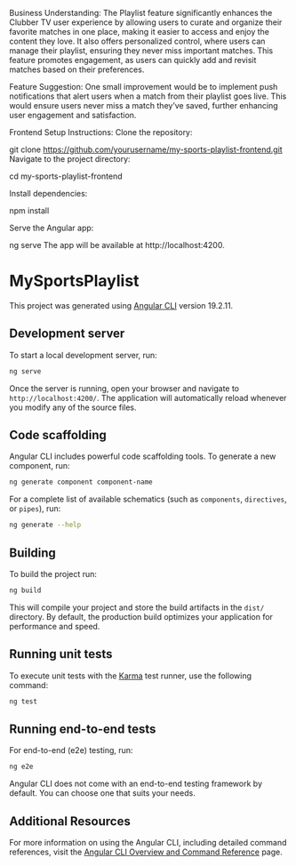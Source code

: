 Business Understanding:
The Playlist feature significantly enhances the Clubber TV user experience by allowing users to curate and organize their favorite matches in one place, making it easier to access and enjoy the content they love. It also offers personalized control, where users can manage their playlist, ensuring they never miss important matches. This feature promotes engagement, as users can quickly add and revisit matches based on their preferences.

Feature Suggestion:
One small improvement would be to implement push notifications that alert users when a match from their playlist goes live. This would ensure users never miss a match they’ve saved, further enhancing user engagement and satisfaction.

Frontend Setup Instructions:
Clone the repository:

git clone https://github.com/yourusername/my-sports-playlist-frontend.git
Navigate to the project directory:

cd my-sports-playlist-frontend

Install dependencies:

npm install

Serve the Angular app:

ng serve
The app will be available at http://localhost:4200.
# MySportsPlaylist

This project was generated using [Angular CLI](https://github.com/angular/angular-cli) version 19.2.11.

## Development server

To start a local development server, run:

```bash
ng serve
```

Once the server is running, open your browser and navigate to `http://localhost:4200/`. The application will automatically reload whenever you modify any of the source files.

## Code scaffolding

Angular CLI includes powerful code scaffolding tools. To generate a new component, run:

```bash
ng generate component component-name
```

For a complete list of available schematics (such as `components`, `directives`, or `pipes`), run:

```bash
ng generate --help
```

## Building

To build the project run:

```bash
ng build
```

This will compile your project and store the build artifacts in the `dist/` directory. By default, the production build optimizes your application for performance and speed.

## Running unit tests

To execute unit tests with the [Karma](https://karma-runner.github.io) test runner, use the following command:

```bash
ng test
```

## Running end-to-end tests

For end-to-end (e2e) testing, run:

```bash
ng e2e
```

Angular CLI does not come with an end-to-end testing framework by default. You can choose one that suits your needs.

## Additional Resources

For more information on using the Angular CLI, including detailed command references, visit the [Angular CLI Overview and Command Reference](https://angular.dev/tools/cli) page.
